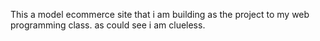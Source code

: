 This a model ecommerce site that i am building as the project to my web programming class.
as could see i am clueless. 
